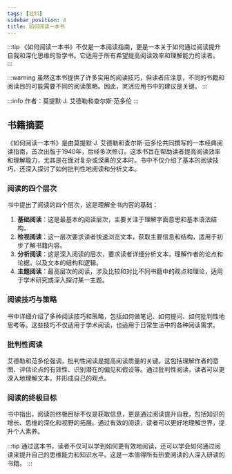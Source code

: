 ```yaml
---
tags: [社科]
sidebar_position: 4
title: 如何阅读一本书
---
```


:::tip
《如何阅读一本书》不仅是一本阅读指南，更是一本关于如何通过阅读提升自我和深化思维的哲学书。它适用于所有希望提高阅读效率和理解能力的读者。
:::

:::warning
虽然这本书提供了许多实用的阅读技巧，但读者应注意，不同的书籍和阅读目的可能需要不同的阅读策略。因此，灵活应用书中的建议是关键。
:::

:::info
作者：莫提默·J. 艾德勒和查尔斯·范多伦
:::

## 书籍摘要

《如何阅读一本书》是由莫提默·J. 艾德勒和查尔斯·范多伦共同撰写的一本经典阅读指南，首次出版于1940年，后经多次修订。这本书旨在帮助读者提高阅读效率和理解能力，尤其是在面对复杂或深奥的文本时。书中不仅介绍了基本的阅读技巧，还深入探讨了如何批判性地阅读和分析文本。

### 阅读的四个层次

书中提出了阅读的四个层次，这是理解全书内容的基础：

1. **基础阅读**：这是最基本的阅读层次，主要关注于理解字面意思和基本语法结构。
2. **检视阅读**：这一层次要求读者快速浏览文本，获取主要信息和结构，适用于初步了解书籍内容。
3. **分析阅读**：这是深入阅读的层次，要求读者详细分析文本，理解作者的论点和论据，以及文本的结构和逻辑。
4. **主题阅读**：最高层次的阅读，涉及比较和对比不同书籍中的观点和理论，适用于学术研究或深入探讨某一主题。

### 阅读技巧与策略

书中详细介绍了多种阅读技巧和策略，包括如何做笔记、如何提问、如何批判性地思考等。这些技巧不仅适用于学术阅读，也适用于日常生活中的各种阅读需求。

### 批判性阅读

艾德勒和范多伦强调，批判性阅读是提高阅读质量的关键。这包括理解作者的意图、评估论点的有效性、识别潜在的偏见和假设等。通过批判性阅读，读者可以更深入地理解文本，并形成自己的观点。

### 阅读的终极目标

书中指出，阅读的终极目标不仅是获取信息，更是通过阅读提升自我，包括知识的增长、思维的深化和视野的拓展。通过有效的阅读，读者可以更好地理解世界，提升个人素养。

:::tip
通过这本书，读者不仅可以学到如何更有效地阅读，还可以学会如何通过阅读来提升自己的思维能力和知识水平。这是一本值得所有热爱阅读的人深入研读的书籍。
:::
